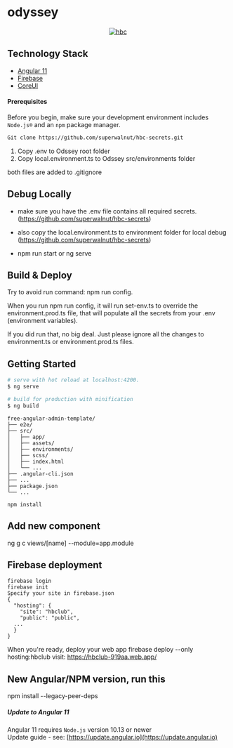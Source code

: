 # odyssey
<p align="center">
  <a href="https://hbc666.club">
    <img src="https://ik.imagekit.io/hbc666/hbc/hero/Facebook_Banner_zgOUjnett.jpg" alt="hbc">
  </a>
</p>

## Technology Stack

- [Angular 11](https://easybase.io/react-and-react-native-user-authentication/)
- [Firebase](https://easybase.io/react-database-app-tutorial/)
- [CoreUI](https://coreui.io/angular/)

#### Prerequisites

Before you begin, make sure your development environment includes `Node.js®` and an `npm` package manager.

```bash
Git clone https://github.com/superwalnut/hbc-secrets.git

```

1. Copy .env to Odssey root folder
2. Copy local.environment.ts to Odssey src/environments folder

both files are added to .gitignore

## Debug Locally

- make sure you have the .env file contains all required secrets. (https://github.com/superwalnut/hbc-secrets)

- also copy the local.environment.ts to environment folder for local debug (https://github.com/superwalnut/hbc-secrets)

- npm run start or ng serve

## Build & Deploy

Try to avoid run command: npm run config.

When you run npm run config, it will run set-env.ts to override the environment.prod.ts file, that will populate all the secrets from your .env (environment variables).

If you did run that, no big deal. Just please ignore all the changes to environment.ts or environment.prod.ts files.

## Getting Started

```bash
# serve with hot reload at localhost:4200.
$ ng serve

# build for production with minification
$ ng build
```

```
free-angular-admin-template/
├── e2e/
├── src/
│   ├── app/
│   ├── assets/
│   ├── environments/
│   ├── scss/
│   ├── index.html
│   └── ...
├── .angular-cli.json
├── ...
├── package.json
└── ...
```

```
npm install
```

## Add new component

ng g c views/[name] --module=app.module

## Firebase deployment

```
firebase login
firebase init
Specify your site in firebase.json
{
  "hosting": {
    "site": "hbclub",
    "public": "public",
  ...
  }
}
```

When you're ready, deploy your web app
firebase deploy --only hosting:hbclub
visit: https://hbclub-919aa.web.app/

## New Angular/NPM version, run this

npm install --legacy-peer-deps

##### Update to Angular 11

Angular 11 requires `Node.js` version 10.13 or newer  
Update guide - see: [https://update.angular.io](https://update.angular.io)